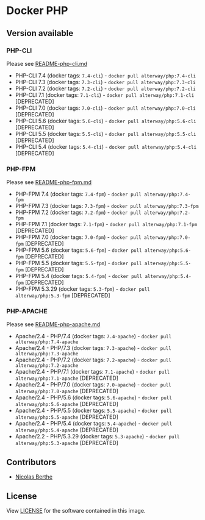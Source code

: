 # Docker PHP

## Version available

### PHP-CLI

Please see [README-php-cli.md](doc-php-cli.md)

- PHP-CLI 7.4 (docker tags: `7.4-cli`) - `docker pull alterway/php:7.4-cli`
- PHP-CLI 7.3 (docker tags: `7.3-cli`) - `docker pull alterway/php:7.3-cli`
- PHP-CLI 7.2 (docker tags: `7.2-cli`) - `docker pull alterway/php:7.2-cli`
- PHP-CLI 7.1 (docker tags: `7.1-cli`) - `docker pull alterway/php:7.1-cli` [DEPRECATED]
- PHP-CLI 7.0 (docker tags: `7.0-cli`) - `docker pull alterway/php:7.0-cli` [DEPRECATED]
- PHP-CLI 5.6 (docker tags: `5.6-cli`) - `docker pull alterway/php:5.6-cli` [DEPRECATED]
- PHP-CLI 5.5 (docker tags: `5.5-cli`) - `docker pull alterway/php:5.5-cli` [DEPRECATED]
- PHP-CLI 5.4 (docker tags: `5.4-cli`) - `docker pull alterway/php:5.4-cli` [DEPRECATED]

### PHP-FPM

Please see [README-php-fpm.md](doc-php-fpm.md)

- PHP-FPM 7.4 (docker tags: `7.4-fpm`) - `docker pull alterway/php:7.4-fpm`
- PHP-FPM 7.3 (docker tags: `7.3-fpm`) - `docker pull alterway/php:7.3-fpm`
- PHP-FPM 7.2 (docker tags: `7.2-fpm`) - `docker pull alterway/php:7.2-fpm`
- PHP-FPM 7.1 (docker tags: `7.1-fpm`) - `docker pull alterway/php:7.1-fpm` [DEPRECATED]
- PHP-FPM 7.0 (docker tags: `7.0-fpm`) - `docker pull alterway/php:7.0-fpm` [DEPRECATED]
- PHP-FPM 5.6 (docker tags: `5.6-fpm`) - `docker pull alterway/php:5.6-fpm` [DEPRECATED]
- PHP-FPM 5.5 (docker tags: `5.5-fpm`) - `docker pull alterway/php:5.5-fpm` [DEPRECATED]
- PHP-FPM 5.4 (docker tags: `5.4-fpm`) - `docker pull alterway/php:5.4-fpm` [DEPRECATED]
- PHP-FPM 5.3.29 (docker tags: `5.3-fpm`) - `docker pull alterway/php:5.3-fpm` [DEPRECATED]

### PHP-APACHE

Please see [README-php-apache.md](doc-php-apache.md)

- Apache/2.4 - PHP/7.4 (docker tags: `7.4-apache`) - `docker pull alterway/php:7.4-apache`
- Apache/2.4 - PHP/7.3 (docker tags: `7.3-apache`) - `docker pull alterway/php:7.3-apache`
- Apache/2.4 - PHP/7.2 (docker tags: `7.2-apache`) - `docker pull alterway/php:7.2-apache`
- Apache/2.4 - PHP/7.1 (docker tags: `7.1-apache`) - `docker pull alterway/php:7.1-apache` [DEPRECATED]
- Apache/2.4 - PHP/7.0 (docker tags: `7.0-apache`) - `docker pull alterway/php:7.0-apache` [DEPRECATED]
- Apache/2.4 - PHP/5.6 (docker tags: `5.6-apache`) - `docker pull alterway/php:5.6-apache` [DEPRECATED]
- Apache/2.4 - PHP/5.5 (docker tags: `5.5-apache`) - `docker pull alterway/php:5.5-apache` [DEPRECATED]
- Apache/2.4 - PHP/5.4 (docker tags: `5.4-apache`) - `docker pull alterway/php:5.4-apache` [DEPRECATED]
- Apache/2.2 - PHP/5.3.29 (docker tags: `5.3-apache`) - `docker pull alterway/php:5.3-apache` [DEPRECATED]

## Contributors

- [Nicolas Berthe](https://github.com/4devnull)

## License

View [LICENSE](LICENSE) for the software contained in this image.